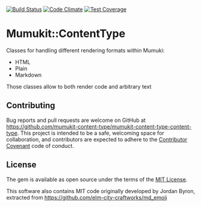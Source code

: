 [![Build Status](https://travis-ci.org/mumuki/mumukit-content-type.svg)](https://travis-ci.org/mumuki/mumukit-content-type)
[![Code Climate](https://codeclimate.com/github/mumuki/mumukit-content-type/badges/gpa.svg)](https://codeclimate.com/github/mumuki/mumukit-content-type)
[![Test Coverage](https://codeclimate.com/github/mumuki/mumukit-content-type/badges/coverage.svg)](https://codeclimate.com/github/mumuki/mumukit-content-type)

# Mumukit::ContentType

Classes for handling different rendering formats within Mumuki:

  * HTML
  * Plain
  * Markdown

Those classes allow to both render code and arbitrary text

## Contributing

Bug reports and pull requests are welcome on GitHub at https://github.com/mumukit-content-type/mumukit-content-type-content-type. This project is intended to be a safe, welcoming space for collaboration, and contributors are expected to adhere to the [Contributor Covenant](contributor-covenant.org) code of conduct.

## License

The gem is available as open source under the terms of the [MIT License](http://opensource.org/licenses/MIT).

This software also contains MIT code originally developed by Jordan Byron, extracted from
https://github.com/elm-city-craftworks/md_emoji


